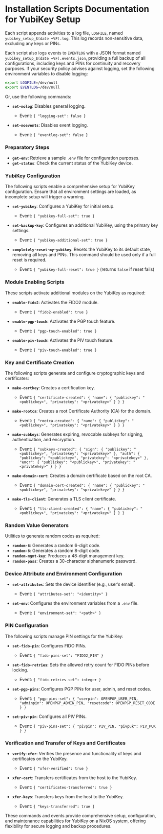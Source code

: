 # Installation Scripts Documentation for YubiKey Setup

Each script appends activities to a log file, `LOGFILE`, named `yubikey_setup_$(date +%F).log`. This log records non-sensitive data, excluding any keys or PINs.

Each script also logs events to `EVENTLOG` with a JSON format named `yubikey_setup_$(date +%F).events.json`, providing a full backup of all configurations, including keys and PINs for continuity and recovery purposes. If your security policy advises against logging, set the following environment variables to disable logging:

```bash
export LOGFILE=/dev/null
export EVENTLOG=/dev/null
```

Or, use the following commands:

- **`set-nolog`**: Disables general logging.
    - Event: `{ "logging-set": false }`
  
- **`set-noevents`**: Disables event logging.
    - Event: `{ "eventlog-set": false }`

### Preparatory Steps

- **`get-env`**: Retrieve a sample `.env` file for configuration purposes.
- **`get-status`**: Check the current status of the YubiKey device.

### YubiKey Configuration

The following scripts enable a comprehensive setup for YubiKey configuration. Ensure that all environment settings are loaded, as incomplete setup will trigger a warning.

- **`set-yubikey`**: Configures a YubiKey for initial setup.
    - Event: `{ "yubikey-full-set": true }`

- **`set-backup-key`**: Configures an additional YubiKey, using the primary key settings.
    - Event: `{ "yubikey-additional-set": true }`

- **`completely-reset-my-yubikey`**: Resets the YubiKey to its default state, removing all keys and PINs. This command should be used only if a full reset is required.
    - Event: `{ "yubikey-full-reset": true }` (returns `false` if reset fails)

### Module Enabling Scripts

These scripts activate additional modules on the YubiKey as required:

- **`enable-fido2`**: Activates the FIDO2 module.
    - Event: `{ "fido2-enabled": true }`
  
- **`enable-pgp-touch`**: Activates the PGP touch feature.
    - Event: `{ "pgp-touch-enabled": true }`
  
- **`enable-piv-touch`**: Activates the PIV touch feature.
    - Event: `{ "piv-touch-enabled": true }`

### Key and Certificate Creation

The following scripts generate and configure cryptographic keys and certificates:

- **`make-certkey`**: Creates a certification key.
    - Event: `{ "certificate-created": { "name": { "publickey": "<publickey>", "privatekey": "<privatekey>" } } }`

- **`make-rootca`**: Creates a root Certificate Authority (CA) for the domain.
    - Event: `{ "rootca-created": { "name": { "publickey": "<publickey>", "privatekey": "<privatekey>" } } }`

- **`make-subkeys`**: Generates expiring, revocable subkeys for signing, authentication, and encryption.
    - Event: `{ "subkeys-created": { "sign": { "publickey": "<publickey>", "privatekey": "<privatekey>" }, "auth": { "publickey": "<publickey>", "privatekey": "<privatekey>" }, "encr": { "publickey": "<publickey>", "privatekey": "<privatekey>" } } }`

- **`make-domain-cert`**: Creates a domain certificate based on the root CA.
    - Event: `{ "domain-cert-created": { "name": { "publickey": "<publickey>", "privatekey": "<privatekey>" } } }`

- **`make-tls-client`**: Generates a TLS client certificate.
    - Event: `{ "tls-client-created": { "name": { "publickey": "<publickey>", "privatekey": "<privatekey>" } } }`

### Random Value Generators

Utilities to generate random codes as required:

- **`random-6`**: Generates a random 6-digit code.
- **`random-8`**: Generates a random 8-digit code.
- **`random-mgmt-key`**: Produces a 48-digit management key.
- **`random-pass`**: Creates a 30-character alphanumeric password.

### Device Attribute and Environment Configuration

- **`set-attributes`**: Sets the device identifier (e.g., user’s email).
    - Event: `{ "attributes-set": "<identity>" }`

- **`set-env`**: Configures the environment variables from a `.env` file.
    - Event: `{ "environment-set": "<path>" }`

### PIN Configuration

The following scripts manage PIN settings for the YubiKey:

- **`set-fido-pin`**: Configures FIDO PINs.
    - Event: `{ "fido-pins-set": "FIDO2_PIN" }`
  
- **`set-fido-retries`**: Sets the allowed retry count for FIDO PINs before locking.
    - Event: `{ "fido-retries-set": integer }`
  
- **`set-pgp-pins`**: Configures PGP PINs for user, admin, and reset codes.
    - Event: `{ "pgp-pins-set": { "userpin": OPENPGP_USER_PIN, "adminpin": OPENPGP_ADMIN_PIN, "resetcode": OPENPGP_RESET_CODE } }`
  
- **`set-piv-pin`**: Configures all PIV PINs.
    - Event: `{ "piv-pins-set": { "pivpin": PIV_PIN, "pivpuk": PIV_PUK } }`

### Verification and Transfer of Keys and Certificates

- **`verify-xfer`**: Verifies the presence and functionality of keys and certificates on the YubiKey.
    - Event: `{ "xfer-verified": true }`

- **`xfer-cert`**: Transfers certificates from the host to the YubiKey.
    - Event: `{ "certificates-transferred": true }`
  
- **`xfer-keys`**: Transfers keys from the host to the YubiKey.
    - Event: `{ "keys-transferred": true }`

These commands and events provide comprehensive setup, configuration, and maintenance capabilities for YubiKey on a NixOS system, offering flexibility for secure logging and backup procedures.